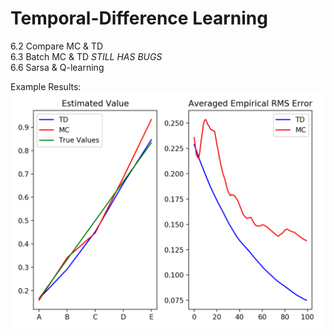 # Temporal-Difference Learning
6.2 Compare MC & TD  <br />
6.3 Batch MC & TD *STILL HAS BUGS*<br />
6.6 Sarsa & Q-learning <br />

Example Results: <br />
![image](https://github.com/ReinaKousaka/Reinforcement-Learning-Implementation/blob/master/Chapter6/images/6.2.png)
